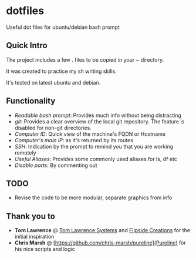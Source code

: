 # dotfiles
Useful dot files for ubuntu/debian bash prompt

## Quick Intro
The project includes a few . files to be copied in your ~ directory. 

It was created to practice my sh writing skills. 

It's tested on latest ubuntu and debian.

## Functionality
- *Readable bash prompt*: Provides much info without being distracting
- *git*: Provides a clear overview of the local git repository. The feature is disabled for non-git directories.
- *Computer ID*: Quick view of the machine's FQDN or Hostname
- *Computer's main IP*: as it's returned by its routes
- *SSH*: Indication by the prompt to remind you that you are working remotely
- *Useful Aliases*: Provides some commonly used aliases for ls, df etc
- *Disable parts*: By commenting out

## TODO
- Revise the code to be more modular, separate graphics from info

## Thank you to
- **Tom Lawrence** @ [Tom Lawrence Systems](https://www.lawrencesystems.com/my-customized-bash-terminal-shell-setup/)
  and [Flipside Creations](https://github.com/flipsidecreations/dotfiles) for the initial inspiration
- **Chris Marsh** @ [https://github.com/chris-marsh/pureline](Pureline) for his nice scripts and logic

